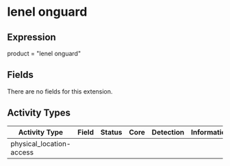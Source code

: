 lenel onguard
=============

Expression
----------

product = "lenel onguard"

Fields
------

There are no fields for this extension.

Activity Types
--------------

| Activity Type            | Field | Status | Core | Detection | Informational |
| ------------------------ | ----- | ------ | ---- | --------- | ------------- |
| physical_location-access |       |        |      |           |               |

